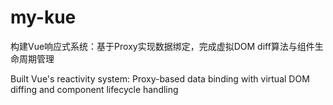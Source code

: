 # my-kue
构建Vue响应式系统：基于Proxy实现数据绑定，完成虚拟DOM diff算法与组件生命周期管理

Built Vue's reactivity system: Proxy-based data binding with virtual DOM diffing and component lifecycle handling
